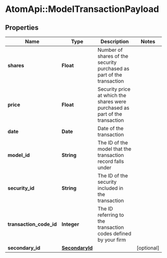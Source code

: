 # AtomApi::ModelTransactionPayload

## Properties
Name | Type | Description | Notes
------------ | ------------- | ------------- | -------------
**shares** | **Float** | Number of shares of the security purchased as part of the transaction | 
**price** | **Float** | Security price at which the shares were purchased as part of the transaction | 
**date** | **Date** | Date of the transaction | 
**model_id** | **String** | The ID of the model that the transaction record falls under | 
**security_id** | **String** | The ID of the security included in the transaction | 
**transaction_code_id** | **Integer** | The ID referring to the transaction codes defined by your firm | 
**secondary_id** | [**SecondaryId**](SecondaryId.md) |  | [optional] 


